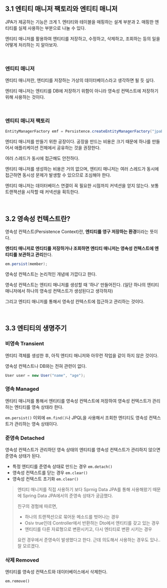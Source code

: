 ## 3.1 엔티티 매니저 팩토리와 엔티티 매니저

JPA가 제공하는 기능은 크게 1. 엔티티와 테이블을 매핑하는 설계 부분과 2. 매핑한 엔티티를 실제 사용하는 부분으로 나눌 수 있다.

엔티티 매니저를 활용하여 엔티티를 저장하고, 수정하고, 삭제하고, 조회하는 등의 일을 어떻게 처리하는 지 알아보자.

<br>

### 엔티티 매니저

엔티티 매니저란, 엔티티를 저장하는 가상의 데이터베이스라고 생각하면 될 듯 싶다.

엔티티 매니저는 엔티티를 DB에 저장하기 위함이 아니라 영속성 컨텍스트에 저장하기 위해 사용하는 것이다.

<br>

### 엔티티 매니저 팩토리

```java
EntityManagerFactory emf = Persistence.createEntityManagerFactory("jpaBook"); //persistence.xml에 있는 코드를 참고하기 위함.
```

엔티티 매니저를 만들기 위한 공장이다. 공장을 만드는 비용은 크기 때문에 하나를 만들어서 애플리케이션 전체에서 공유하는 것을 권장한다.

여러 스레드가 동시에 접근해도 안전하다.

엔티티 매니저를 생성하는 비용은 거의 없으며, 엔티티 매니저는 여러 스레드가 동시에 접근하면 동시성 문제가 발생할 수 있으므로 조심해야 한다.

엔티티 매니저는 데이터베이스 연결이 꼭 필요한 시점까지 커넥션을 얻지 않는다. 보통 트랜잭션을 시작할 때 커넥션을 획득한다.

<br>

## 3.2 영속성 컨텍스트란?

영속성 컨텍스트(Persistence Context)란, **엔티티를 영구 저장하는 환경**이라는 뜻이다.

**엔티티 매니저로 엔티티를 저장하거나 조회하면 엔티티 매니저는 영속성 컨텍스트에 엔티티를 보관하고 관리**한다.

```java
em.persist(member);
```

영속성 컨텍스트는 논리적인 개념에 가깝다고 한다.

영속성 컨텍스트는 엔티티 매니저를 생성할 때 '하나' 만들어진다. (일단 하나의 엔티티 매니저에서 하나의 영속성 컨텍스트가 생성된다고 생각하자)

그리고 엔티티 매니저를 통해서 영속성 컨텍스트에 접근하고 관리하는 것이다.

<br>

## 3.3 엔티티의 생명주기

### 비영속 Transient

엔티티 객체를 생성한 후, 아직 엔티티 매니저와 아무런 작업을 같이 하지 않은 것이다.

영속성 컨텍스트나 DB와는 전혀 관련이 없다.

```java
User user = new User("name", "age");
```

### 영속 Managed

엔티티 매니저를 통해서 엔티티를 영속성 컨텍스트에 저장하여 영속성 컨텍스트가 관리하는 엔티티를 영속 상태라 한다.

`em.persist()` 이외에 `em.find()`나 JPQL을 사용해서 조회한 엔티티도 영속성 컨텍스트가 관리하는 영속 상태이다.

### 준영속 Detached

영속성 컨텍스트가 관리하던 영속 상태의 엔티티를 영속성 컨텍스트가 관리하지 않으면 준영속 상태가 된다.

+ 특정 엔티티를 준영속 상태로 만드는 경우 `em.detach()`
+ 영속성 컨텍스트를 닫는 경우 `em.clear()`
+ 영속성 컨텍스트 초기화 `em.clear()`

> 엔티티 매니저를 직접 사용하기 보다 Sprnig Data JPA를 통해 사용해왔기 때문에 Spring Data JPA에서의 준영속 상태가 궁금했다.
>
> 친구의 경험에 따르면,
>
> + 하나의 트랜잭션으로 묶어둔 메소드를 벗어나는 경우
> + Osiv true인데 Controller에서 반환하는 Dto에서 엔티티를 갖고 있는 경우
> + 엔티티를 다른 자료형으로 변환시키고, 다시 엔티티로 변환 시키는 경우
>
> 요런 경우에서 준영속이 발생했다고 한다. 근데 의도해서 사용하는 경우도 있나.. 잘 모르겠다.

### 삭제 Removed

엔티티를 영속성 컨텍스트와 데이터베이스에서 삭제한다.

`em.remove()`